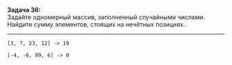 **Задача 36:**   
Задайте одномерный массив, заполненный случайными числами. Найдите сумму элементов, стоящих на нечётных позициях.
___
```
[3, 7, 23, 12] -> 19

[-4, -6, 89, 6] -> 0
```